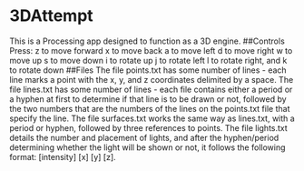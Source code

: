 # 3DAttempt
This is a Processing app designed to function as a 3D engine.
##Controls
Press:
z to move forward
x to move back
a to move left
d to move right
w to move up
s to move down
i to rotate up
j to rotate left
l to rotate right, and
k to rotate down
##Files
The file points.txt has some number of lines - each line marks a point with the x, y, and z coordinates delimited by a space.
The file lines.txt has some number of lines - each file contains either a period or a hyphen at first to determine if that line is to be drawn or not, followed by the two numbers that are the numbers of the lines on the points.txt file that specify the line. 
The file surfaces.txt works the same way as lines.txt, with a period or hyphen, followed by three references to points.
The file lights.txt details the number and placement of lights, and after the hyphen/period determining whether the light will be shown or not, it follows the following format: [intensity] [x] [y] [z].
